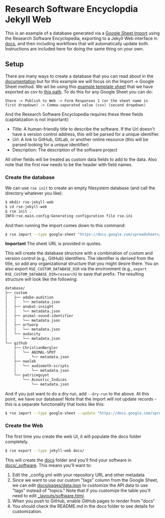 # Research Software Encyclopdia Jekyll Web

This is an example of a database generated via a [Google Sheet Import](https://rseng.github.io/rse/getting-started/commands/#import)
using the Research Software Encyclopedia, exporting to a Jekyll Web interface in [docs](docs),
and then including workflows that will automatically update both. Instructions are included
here for doing the same thing on your own.

## Setup

There are many ways to create a database that you can read about in the [documentation](https://rseng.github.io/rse/getting-started/commands)
but for this example we will focus on the Import -> Google Sheet method. We wil be using this [example template sheet](https://docs.google.com/spreadsheets/d/1ZW2kOsBOfSpRSH_9Efvz-ytn7dQ2m1DmYDBdIVNGY4c/edit?usp=sharing) that we have exported as csv to [this path](https://docs.google.com/spreadsheets/d/e/2PACX-1vTsPmEWUg8Tr1ZoYTcQ0kTdsCrVskQveSuwfdEHaktHtQG693O4DHQrZotoFd5dXCLAciykAYNf-RSz/pub?gid=0&single=true&output=csv).  To do this for any Google Sheet you can do:

```
Share -> Publish to Web -> Form Responses 1 (or the sheet name in first dropdown) -> Comma-separated value (csv) (second dropdown)
```
And the Research Software Encyclopedia requires these three fields (capitalization is not important):

 - Title: A human-friendly title to describe the software. If the Url doesn't have a version control address, this will be parsed for a unique identifier.
 - Url: A link to GitHub, GitLab, or another online resource (this will be parsed looking for a unique identifier)
 - Description: The description of the software project
 
All other fields will be treated as custom data fields to add to the data. Also note that the first row needs to be the header
with field names.

### Create the database
 
We can use `rse init` to create an empty filesystem database (and call the directory whatever you like): 

```bash
$ mkdir rse-jekyll-web
$ cd rse-jekyll-web
$ rse init .
INFO:rse.main.config:Generating configuration file rse.ini
```

And then running the import comes down to this command:

```bash
$ rse import --type google-sheet "https://docs.google.com/spreadsheets/d/e/2PACX-1vTsPmEWUg8Tr1ZoYTcQ0kTdsCrVskQveSuwfdEHaktHtQG693O4DHQrZotoFd5dXCLAciykAYNf-RSz/pub?gid=0&single=true&output=csv"
```

**Important** The sheet URL is provided in quotes.

This will create the database structure with a combination of custom and version control (e.g., GitHub) identifiers. The identifier is derived from the title, so add any organizational structure that you might desire there. You an also export `RSE_CUSTOM_DATABASE_DIR` via the environment (e.g., `export RSE_CUSTOM_DATABASE_DIR=research`) to save that prefix. The resulting structure will look like the following:

```bash
database/
├── custom
│   ├── adobe-audition
│   │   └── metadata.json
│   ├── anabat-insight
│   │   └── metadata.json
│   ├── animal-sound-identifier
│   │   └── metadata.json
│   ├── artwarp
│   │   └── metadata.json
│   └── audacity
│       └── metadata.json
└── github
    ├── ChristianBergler
    │   └── ANIMAL-SPOT
    │       └── metadata.json
    ├── nwolek
    │   └── audiomoth-scripts
    │       └── metadata.json
    └── patriceguyot
        └── Acoustic_Indices
            └── metadata.json
```

And if you just want to do a dry run, add `--dry-run` to the above. At this point, we have our database! Note that the import will not update records - this is a separate functionality that looks like this:

```bash
$ rse import --type google-sheet --update "https://docs.google.com/spreadsheets/d/e/2PACX-1vTsPmEWUg8Tr1ZoYTcQ0kTdsCrVskQveSuwfdEHaktHtQG693O4DHQrZotoFd5dXCLAciykAYNf-RSz/pub?gid=0&single=true&output=csv"
```

### Create the Web

The first time you create the web UI, it will populate the docs folder completely.

```bash
$ rse export --type jekyll-web docs/
```

This will create the [docs](docs) folder and you'll find your software in [docs/_software](docs/_software).
This means you'll want to:

1. Edit the _config.yml with your repository URL and other metadata
2. Since we want to use our custom "tags" column from the Google Sheet, we can edit [docs/pages/data.json](docs/pages/data.json) to customize the API data to use "tags" instead of "topics." Note that if you customize the table you'll need to edit [_layouts/software.html](_layouts/software.html).
3. When you push to GitHub, enable GitHub pages to render from "docs"
4. You should check the README.md in the docs folder to see details for customization.
